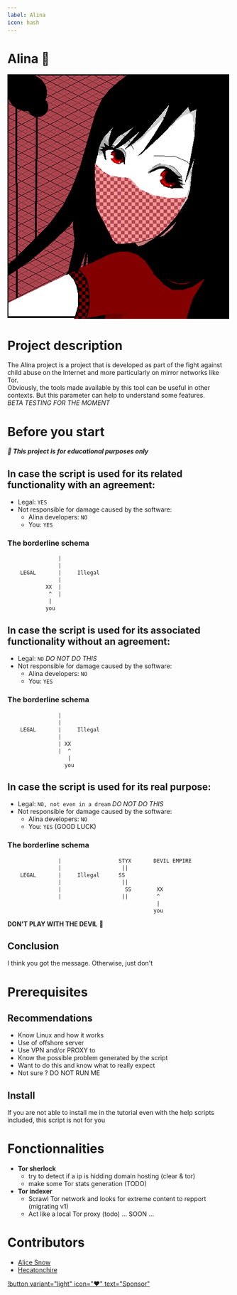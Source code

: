 ```yaml
---
label: Alina
icon: hash
---
```

# Alina 🎀
<img src="/assets/project/alina.png">

# Project description
The Alina project is a project that is developed as part of the fight against child abuse on the Internet and more particularly on mirror networks like Tor.<br>
Obviously, the tools made available by this tool can be useful in other contexts. But this parameter can help to understand some features.<br>
*BETA TESTING FOR THE MOMENT*

# Before you start

***📍 This project is for educational purposes only***

## In case the script is used for its related functionality with an agreement:
- Legal: `YES`
- Not responsible for damage caused by the software: 
  - Alina developers: `NO`
  - You: `YES`
### The borderline schema
```
                |
                |
    LEGAL       |     Illegal
                |
            XX  |
             ^  |
             |
            you
```

## In case the script is used for its associated functionality without an agreement:
- Legal: `NO` *DO NOT DO THIS*
- Not responsible for damage caused by the software: 
  - Alina developers: `NO`
  - You: `YES`
### The borderline schema
```
                |
                |
    LEGAL       |     Illegal
                |
                | XX
                |  ^
                   |
                  you
```

## In case the script is used for its real purpose:
- Legal: `NO, not even in a dream` *DO NOT DO THIS*
- Not responsible for damage caused by the software: 
  - Alina developers: `NO`
  - You: `YES` (GOOD LUCK)
### The borderline schema
```
                |                  STYX       DEVIL EMPIRE
                |                   ||
    LEGAL       |     Illegal      SS
                |                   ||
                |                    SS        XX
                |                   ||         ^
                                               |      
                                              you
```
**DON'T PLAY WITH THE DEVIL** 🧨

## Conclusion
I think you got the message. Otherwise, just don't

# Prerequisites
## Recommendations
- Know Linux and how it works
- Use of offshore server
- Use VPN and/or PROXY to
- Know the possible problem generated by the script
- Want to do this and know what to really expect
- Not sure ? DO NOT RUN ME

## Install
If you are not able to install me in the tutorial even with the help scripts included, this script is not for you

# Fonctionnalities
- **Tor sherlock**
  - try to detect if a ip is hidding domain hosting (clear & tor)
  - make some Tor stats generation (TODO)
- **Tor indexer**
  - Scrawl Tor network and looks for extreme content to repport (migrating v1)
  - Act like a local Tor proxy (todo)
... SOON ...

# Contributors
- [Alice Snow](https://github.com/Sn0wAlice)
- [Hecatonchire](https://github.com/hecarch)


[!button variant="light" icon=":heart:" text="Sponsor"](https://github.com/sponsors/Sn0wAlice)